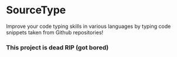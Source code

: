 # SourceType

Improve your code typing skills in various languages by typing code snippets taken from Github repositories!

### This project is dead RIP (got bored)
